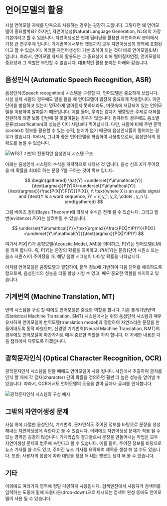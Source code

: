 # 언어모델의 활용

사실 언어모델 자체를 단독으로 사용하는 경우는 굉장히 드뭅니다. 그렇다면 왜 언어모델이 중요할까요? 하지만, 자연어생성(Natural Language Generation, NLG)의 가장 기본이라고 할 수 있습니다. 자연어생성은 현재 딥러닝을 활용한 자연어처리 분야에서 가장 큰 연구주제 입니다. 기계번역에서부터 챗봇까지 모두 자연어생성의 영역에 포함된다고 할 수 있습니다. 이러한 자연어생성의 기본 초석이 되는 것이 바로 언어모델(LM) 입니다. 따라서, 언어모델 자체의 활용도는 그 중요성에 비해 떨어질지언정, 언어모델의 중요성과 그 역할은 부인할 수 없습니다. 대표적인 활용 분야는 아래와 같습니다.

## 음성인식 (Automatic Speech Recognition, ASR)

음성인식(Speech recognition) 시스템을 구성할 때, 언어모델은 중요하게 쓰입니다. 사실 실제 사람의 경우에도 말을 들을 때 언어모델이 굉장히 중요하게 작용합니다. 어떤 단어를 발음하고 있는지 명확하게 알아듣지 못하더라도, 머릿속에 저장되어 있는 언어모델을 이용하여 알아듣기 때문입니다. 예를 들어, 우리는 갑자기 쌩뚱맞은 주제로 대화를 전환하게 되면 보통 한번에 잘 못알아듣는 경우가 많습니다. 컴퓨터의 경우에도 음소별 뷴류(classification)의 성능은 이미 사람보다 뛰어납니다. 다만, 사람에 비해 주변 문맥(context) 정보를 활용할 수 있는 능력, 눈치가 없기 때문에 음성인식률이 떨어지는 경우가 많습니다. 따라서, 그나마 좋은 언어모델을 학습하여 사용함으로써, 음성인식의 정확도를 높일 수 있습니다.

![WFST 기반의 전통적인 음성인식 시스템 구조](https://www.esat.kuleuven.be/psi/spraak/demo/Recog/lvr_scheme.gif)

아래는 음성인식 시스템의 수식을 개략적으로 나타낸 것 입니다. 음성 신호 $X$가 주어졌을 때 확률을 최대로 하는 문장 $\hat{Y}$를 구하는 것이 목표 입니다.

$$
\begin{gathered}
\hat{Y} =\underset{Y\in\mathcal{Y}}{\text{argmax}}P(Y|X)=\underset{Y\in\mathcal{Y}}{\text{argmax}}\frac{P(X|Y)P(Y)}{P(X)}, \\
\text{where X is an audio signal and }\text{Y is a word sequence, }Y = \{ y_1, y_2, \cdots , y_n \}.
\end{gathered}
$$

그럼 베이즈 정리(Bayes Theorem)에 의해서 수식은 전개 될 수 있습니다. 그리고 밑변(evidence) $P(X)$는 날려버릴 수 있습니다.

$$
\underset{Y\in\mathcal{Y}}{\text{argmax}}\frac{P(X|Y)P(Y)}{P(X)} =\underset{Y\in\mathcal{Y}}{\text{argmax}}P(X|Y)P(Y)
$$

여기서 $P(X|Y)$가 음향모델(Acoustic Model, AM)을 의미하고, $P(Y)$는 언어모델(LM)을 의미 합니다. 즉, $P(Y)$는 문장의 확률을 의미하고, $P(X|Y)$는 문장(단어 시퀀스 또는 음소 시퀀스)이 주어졌을 때, 해당 음향 시그널이 나타날 확률을 나타냅니다.

이처럼 언어모델은 음향모델과 결합하여, 문맥 정보에 기반하여 다음 단어를 예측하도록 함으로써, 음성인식의 성능을 더울 향상 시킬 수 있고, 매우 중요한 역할을 차지하고 있습니다.

## 기계번역 (Machine Translation, MT)

번역 시스템을 구성 할 때에도 언어모델은 중요한 역할을 합니다. 기존 통계기반번역(Statistical Machine Translation, SMT) 시스템에서는 위의 음성인식 시스템과 매우 유사하게 언어모델이 번역모델(translation model)과 결합하여 자연스러운 문장을 만들어내도록 동작 하였으며, 신경망 기계번역(Neural Machine Translation, NMT)의 경우에도 언어모델이 마찬가지로 매우 중요한 역할을 차지 합니다. 더 자세한 내용은 다음 챕터에서 다루도록 하겠습니다.

## 광학문자인식 (Optical Character Recognition, OCR)

광학문자인식 시스템을 만들 때에도 언어모델이 사용 됩니다. 사진에서 추출하여 글자를 인식 할 때에 각 글자(character) 간의 확률을 정의하면 훨씬 더 높은 성능을 얻어낼 수 있습니다. 따라서, OCR에서도 언어모델의 도움을 받아 글자나 글씨를 인식합니다.

![광학문자인식 시스템의 구성 예시](https://doi.ieeecomputersociety.org/cms/Computer.org/dl/trans/tp/2013/10/figures/ttp20131024131.gif)

## 그밖의 자연어생성 문제

사실 위에 나열한 음성인식, 기계번역, 문자인식도 주어진 정보를 바탕으로 문장을 생성해내는 자연어생성에 속한다고 볼 수 있습니다. 이외에도 자연어생성 문제가 적용 될 수 있는 영역은 굉장히 많습니다. 기계학습의 결과물로써 문장을 만들어내는 작업은 모두 자연어생성 문제의 범주에 속한다고 볼 수 있습니다. 예를 들어, 주어진 정보를 바탕으로 뉴스 기사를 쓸 수도 있고, 주어진 뉴스 기사를 요약하여 제목을 생성 해 낼 수도 있습니다. 또한, 사용자의 응답에 따라 대답을 생성 해 내는 챗봇도 생각 해 볼 수 있습니다.

## 기타

이외에도 여러가지 영역에 정말 다양하게 사용됩니다. 검색엔진에서 사용자가 검색어를 입력하는 도중에 밑에 드롭다운(drop-down)으로 제시되는 검색어 완성 등에도 언어모델이 사용 될 수 있습니다.
